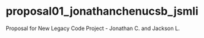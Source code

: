 # proposal01_jonathanchenucsb_jsmli
Proposal for New Legacy Code Project - Jonathan C. and Jackson L.

